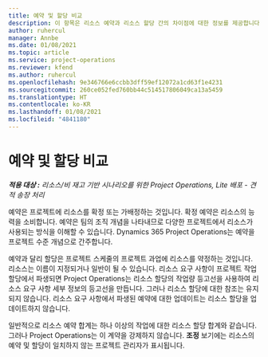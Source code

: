 ```yaml
---
title: 예약 및 할당 비교
description: 이 항목은 리소스 예약과 리소스 할당 간의 차이점에 대한 정보를 제공합니다.
author: ruhercul
manager: Annbe
ms.date: 01/08/2021
ms.topic: article
ms.service: project-operations
ms.reviewer: kfend
ms.author: ruhercul
ms.openlocfilehash: 9e346766e6ccbb3dff59ef12072a1cd63f1e4231
ms.sourcegitcommit: 260ce052fed760bb44c514517806049ca13a5459
ms.translationtype: HT
ms.contentlocale: ko-KR
ms.lasthandoff: 01/08/2021
ms.locfileid: "4841180"
---
```

# <a name="bookings-vs-assignments"></a>예약 및 할당 비교

_**적용 대상 :** 리소스/비 재고 기반 시나리오를 위한 Project Operations, Lite 배포 - 견적 송장 처리_

예약은 프로젝트에 리소스를 확정 또는 가배정하는 것입니다. 확정 예약은 리소스의 능력을 소비합니다. 예약은 팀의 조직 개념을 나타내므로 다양한 프로젝트에서 리소스가 사용되는 방식을 이해할 수 있습니다. Dynamics 365 Project Operations는 예약을 프로젝트 수준 개념으로 간주합니다. 

예약과 달리 할당은 프로젝트 스케줄의 프로젝트 과업에 리소스를 약정하는 것입니다. 리소스는 이름이 지정되거나 일반이 될 수 있습니다.  리소스 요구 사항이 프로젝트 작업 할당에서 파생되면 Project Operations는 리소스 할당의 작업량 등고선을 사용하여 리소스 요구 사항 세부 정보의 등고선을 만듭니다. 그러나 리소스 할당에 대한 참조는 유지되지 않습니다. 리소스 요구 사항에서 파생된 예약에 대한 업데이트는 리소스 할당을 업데이트하지 않습니다.

일반적으로 리소스 예약 합계는 하나 이상의 작업에 대한 리소스 할당 합계와 같습니다. 그러나 Project Operations는 이 계약을 강제하지 않습니다. **조정** 보기에는 리소스의 예약 및 할당이 일치하지 않는 프로젝트 관리자가 표시됩니다.


